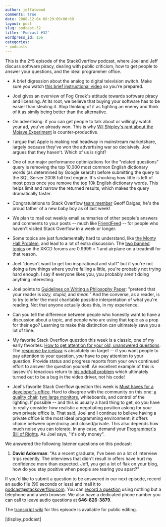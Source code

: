 ```yaml
---
author: jeffatwood
comments: true
date: 2008-12-04 00:29:09+00:00
layout: post
slug: podcast-32
title: 'Podcast #32'
wordpress_id: 156
categories:
- podcasts
---
```



This is the 2^5 episode of the StackOverflow podcast, where Joel and Jeff discuss software piracy, dealing with public criticism, how to get people to answer your questions, and the ideal programmer office.






  * A brief digression about the analog to digital television switch. Make sure you watch [this brief instructional video](http://www.youtube.com/watch?v=iTSS8E7bKXg) so you're prepared.


  * Joel gives an overview of Fog Creek's attitude towards software piracy and licensing. At its root, we believe that buying your software has to be easier than stealing it. Stop thinking of it as fighting an enemy and think of it as simily being better than the alternative.  



  * On advertising: if you can get people to talk about or willingly watch your ad, you've already won. This is why [Wil Shipley's rant about the Mojave Experiment](http://wilshipley.com/blog/2008/07/mojave-experiment-bad-science-bad.html) is counter-productive.


  * I argue that Apple is making real headway in mainstream marketshare, largely because they've won the advertising war so decisively. Joel argues that they haven't. Which of us is right?


  * One of our major performance optimizations for the "related questions" query is removing the top 10,000 most common English dictionary words (as determined by Google search) before submitting the query to the SQL Server 2008 full text engine. It's shocking how little is left of most posts once you remove the top 10k English dictionary words. This helps limit and narrow the returned results, which makes the query dramatically faster.  



  * Congratulations to Stack Overflow [team member](http://stackoverflow.com/about) Geoff Dalgas; he's the proud father of a new baby boy as of last week!   



  * We plan to mail out weekly email summaries of other people's answers and comments to your posts -- much like [FriendFeed](http://friendfeed.com/) -- for people who haven't visited Stack Overflow in a week or longer.


  * Some topics are just fundamentally hard to understand, like [the Monty Hall Problem](http://www.codingthewheel.com/archives/21-and-the-monty-hall-paradox), and lead to a lot of extra discussion. The [two banned topics](http://blag.xkcd.com/2008/09/09/the-goddamn-airplane-on-the-goddamn-treadmill/) on the XKCD forums are 0.9999 = 1 and airplane on a treadmill for that reason.  



  * Joel "doesn't want to get too inspirational and stuff" but if you're not doing a few things where you're failing a little, you're probably not trying hard enough. I say if everyone likes you, you probably aren't doing anything interesting.


  * Joel points to [Guidelines on Writing a Philosophy Paper](http://www.mit.edu/~yablo/writing.html): "pretend that your reader is _lazy, stupid,_ and _mean."_ And the converse, as a reader, is to try to infer the most charitable possible interpretation of what you're reading. Not that anyone actually does this, in my experience.  



  * Can you tell the difference between people who honestly want to have a discussion about a topic, and people who are using that topic as a prop for their ego? Learning to make this distinction can ultimately save you a lot of time.


  * My favorite Stack Overflow question this week is a classic, one of my early favorites: [How to get attention for your old, unanswered questions](http://stackoverflow.com/questions/26049/how-to-get-attention-for-your-old-unanswered-questions). The [response by icelava](http://stackoverflow.com/questions/26049/how-to-get-attention-for-your-old-unanswered-questions#28310) is absolutely on target -- if you want people to pay attention to your question, _you_ have to pay attention to your question. Provide status and progress reports from your own continued effort to answer the question yourself. An excellent example of this is lassevik's tenacious return to [his oddball problem](http://stackoverflow.com/questions/56655/arithmetic-underflow-or-overflow-exception-during-debugging) which ultimately turned out to be a bug in the video driver, not his code!


  * Joel's favorite Stack Overflow question this week is [Must haves for a developer's office](http://stackoverflow.com/questions/306708/must-haves-for-developers-office). Hard to disagree with the community on this one: [a quality chair](http://www.codinghorror.com/blog/archives/001146.html), [two large monitors](http://www.codinghorror.com/blog/archives/001076.html), whiteboards, and control of the lighting. If possible -- and this is usually a hard thing to get, so you have to really consider how realistic a negotiating position asking for your own private office is. That said, Joel and I continue to believe having a private office is the most ideal programming environment; it offers choice between open/noisy and closed/private. This also depends how much noise you can tolerate. In any case, demand your [Programmer's Bill of Rights](http://www.codinghorror.com/blog/archives/000666.html). As Joel says, "it's only money".  





We answered the following listener questions on this podcast:






  1. **David Ackerman**: "As a recent graduate, I've been on a lot of interview trips recently. The interviews that didn't result in offers have hurt my confidence more than expected. Jeff, you get a lot of flak on your blog, how do you stay positive when people are tearing you apart?"  






If you'd like to submit a question to be answered in our next episode, record an audio file (90 seconds or less) and mail it to [podcast@stackoverflow.com](mailto:podcast@stackoverflow.com). You can [record a question](http://blog.stackoverflow.com/index.php/2008/05/recording-podcast-questions-using-your-telephone/) using nothing but a telephone and a web browser. We also have a dedicated phone number you can call to leave audio questions at **646-826-3879**.






The [transcript wiki](https://stackoverflow.fogbugz.com/default.asp?W29006) for this episode is available for public editing.






[display_podcast]


